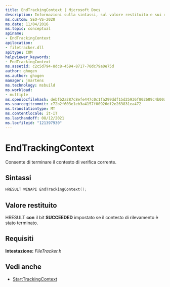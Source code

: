 ```yaml
---
title: EndTrackingContext | Microsoft Docs
description: Informazioni sulla sintassi, sul valore restituito e sui requisiti da usare MSBuild EndTrackingContext per terminare il contesto di rilevamento corrente.
ms.custom: SEO-VS-2020
ms.date: 11/04/2016
ms.topic: conceptual
apiname:
- EndTrackingContext
apilocation:
- filetracker.dll
apitype: COM
helpviewer_keywords:
- EndTrackingContext
ms.assetid: c2c5d794-8dc8-4594-8717-70dc79a0e75d
author: ghogen
ms.author: ghogen
manager: jmartens
ms.technology: msbuild
ms.workload:
- multiple
ms.openlocfilehash: debfb2a287c8efe447c0c1fa299ddf15d25936f802609c4b00a55dfb91a646f6
ms.sourcegitcommit: c72b2f603e1eb3a4157f00926df2e263831ea472
ms.translationtype: MT
ms.contentlocale: it-IT
ms.lasthandoff: 08/12/2021
ms.locfileid: "121397930"
---
```

# <a name="endtrackingcontext"></a>EndTrackingContext

Consente di terminare il contesto di verifica corrente.

## <a name="syntax"></a>Sintassi

```cpp
HRESULT WINAPI EndTrackingContext();
```

## <a name="return-value"></a>Valore restituito

HRESULT **con** il bit **SUCCEEDED** impostato se il contesto di rilevamento è stato terminato.

## <a name="requirements"></a>Requisiti

**Intestazione:** *FileTracker.h*

## <a name="see-also"></a>Vedi anche

- [StartTrackingContext](../msbuild/starttrackingcontext.md)

